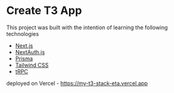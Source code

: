 # Create T3 App

This project was built with the intention of learning the following technologies 

- [Next.js](https://nextjs.org)
- [NextAuth.js](https://next-auth.js.org)
- [Prisma](https://prisma.io)
- [Tailwind CSS](https://tailwindcss.com)
- [tRPC](https://trpc.io)

deployed on Vercel -   https://my-t3-stack-eta.vercel.app


